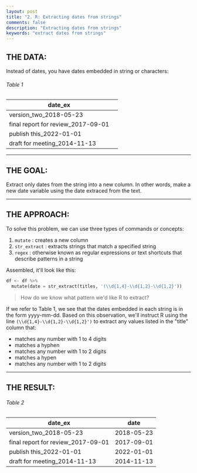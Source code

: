 ```yaml
---
layout: post
title: "2. R: Extracting dates from strings"
comments: false
description: "Extracting dates from strings"
keywords: "extract dates from strings"
---
```


## THE DATA: 
Instead of dates, you have dates embedded in string or characters:

###### Table 1
| date_ex                            |                 |
| ---------------------------------- | :-------------: |
| version_two_2018-05-23             |                 |
| final report for review_2017-09-01 |                 |
| publish this_2022-01-01            |                 |
| draft for meeting_2014-11-13       |                 |

___

## THE GOAL: 
Extract only dates from the string into a new column. In other words, make a new date variable using the date extraced from the text.

___

## THE APPROACH: 

To solve this problem, we can use three types of commands or concepts: 
1) `mutate` : creates a new column
2) `str_extract` : extracts strings that match a specified string
3) `regex` : otherwise known as regular expressions or text shortcuts that describe patterns in a string

Assembled, it'll look like this:

```python
df <- df %>% 
  mutate(date = str_extract(titles, '(\\d{1,4}-\\d{1,2}-\\d{1,2}'))
```

>How do we know what pattern we'd like R to extract?

If we refer to Table 1, we see that the dates embedded in each string is in the form yyyy-mm-dd. Based on this observation, we'll instruct R using the line `(\\d{1,4}-\\d{1,2}-\\d{1,2}')` to extract any values listed in the "title" column that:
* matches any number with 1 to 4 digits
* matches a hyphen
* matches any number with 1 to 2 digits
* matches a hypen
* matches any number with 1 to 2 digits

___

## THE RESULT: 

###### Table 2
| date_ex                            |    date          |
| ---------------------------------- | :--------------: |
| version_two_2018-05-23             |  2018-05-23      |
| final report for review_2017-09-01 |  2017-09-01      |
| publish this_2022-01-01            |  2022-01-01      |
| draft for meeting_2014-11-13       |  2014-11-13      |

